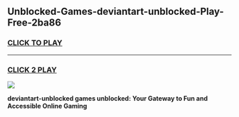 
## Unblocked-Games-deviantart-unblocked-Play-Free-2ba86
<h3>
<a href="https://premium76.site?title=deviantart-unblocked&ref=18A1">CLICK TO PLAY</a></h3>
<hr>

<h3>
<a href="https://premium76.site?title=deviantart-unblocked&ref=18A1">CLICK 2 PLAY</a>
  
</h3>

<a href="https://premium76.site?title=deviantart-unblocked&ref=18A1"><img src="https://clearcache.store/games.png"></a>


**deviantart-unblocked games unblocked: Your Gateway to Fun and Accessible Online Gaming**
